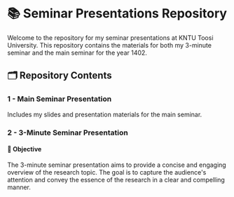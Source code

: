 # 📚 Seminar Presentations Repository

Welcome to the repository for my seminar presentations at KNTU Toosi University. This repository contains the materials for both my 3-minute seminar and the main seminar for the year 1402.

## 🗂️ Repository Contents

### 1 - Main Seminar Presentation
Includes my slides and presentation materials for the main seminar.

### 2 - 3-Minute Seminar Presentation

#### 🎯 Objective
The 3-minute seminar presentation aims to provide a concise and engaging overview of the research topic. The goal is to capture the audience's attention and convey the essence of the research in a clear and compelling manner.
